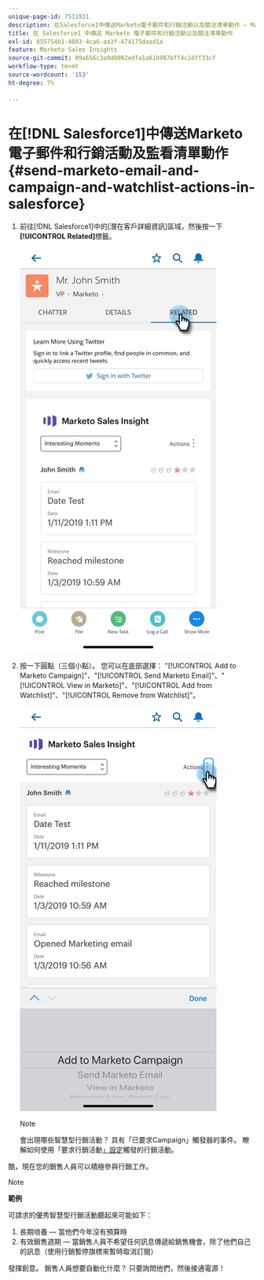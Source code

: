 ```yaml
---
unique-page-id: 7511931
description: 在Salesforce1中傳送Marketo電子郵件和行銷活動以及關注清單動作 — Marketo檔案 — 產品檔案
title: 在 Salesforce1 中傳送 Marketo 電子郵件和行銷活動以及關注清單動作
exl-id: 055754b1-4803-4ca6-aa3f-474175daad1a
feature: Marketo Sales Insights
source-git-commit: 09a656c3a0d0002edfa1a61b987bff4c1dff33cf
workflow-type: tm+mt
source-wordcount: '153'
ht-degree: 7%

---
```


# 在[!DNL Salesforce1]中傳送Marketo電子郵件和行銷活動及監看清單動作 {#send-marketo-email-and-campaign-and-watchlist-actions-in-salesforce}

1. 前往[!DNL Salesforce1]中的[潛在客戶詳細資訊]區域，然後按一下&#x200B;**[!UICONTROL Related]**&#x200B;標籤。

   ![](assets/one-1.png)

1. 按一下圓點（三個小點）。 您可以在底部選擇： &quot;[!UICONTROL Add to Marketo Campaign]&quot;、&quot;[!UICONTROL Send Marketo Email]&quot;、&quot;[!UICONTROL View in Marketo]&quot;、&quot;[!UICONTROL Add from Watchlist]&quot;、&quot;[!UICONTROL Remove from Watchlist]&quot;。

   ![](assets/two-1.png)

   >[!NOTE]
   >
   >會出現哪些智慧型行銷活動？ 具有「已要求Campaign」觸發器的事件。 瞭解如何使用「要求行銷活動[」設定](/help/marketo/product-docs/core-marketo-concepts/smart-campaigns/flow-actions/request-campaign.md)觸發的行銷活動。

酷，現在您的銷售人員可以積極參與行銷工作。

>[!NOTE]
>
>**範例**
>
>可請求的優秀智慧型行銷活動聽起來可能如下：
>
>1. 長期培養 — 當他們今年沒有預算時
>1. 有效銷售週期 — 當銷售人員不希望任何訊息傳遞給銷售機會，除了他們自己的訊息（使用行銷暫停旗標來暫時取消訂閱）
>
>發揮創意。 銷售人員想要自動化什麼？ 只要詢問他們，然後接通電源！
